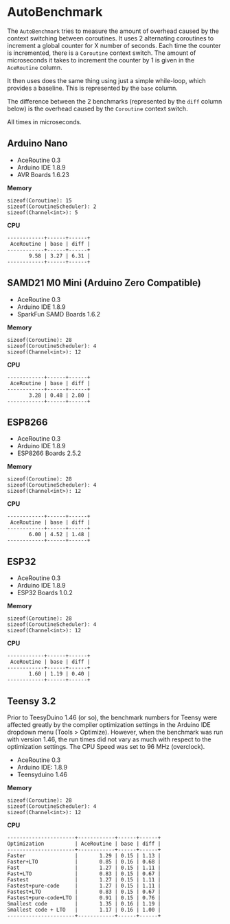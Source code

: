 # AutoBenchmark

The `AutoBenchmark` tries to measure the amount of overhead caused by the
context switching between coroutines. It uses 2 alternating coroutines to
increment a global counter for X number of seconds. Each time the counter is
incremented, there is a `Coroutine` context switch. The amount of microseconds
it takes to increment the counter by 1 is given in the `AceRoutine` column.

It then uses does the same thing using just a simple while-loop, which provides
a baseline. This is represented by the `base` column.

The difference between the 2 benchmarks (represented by the `diff` column below)
is the overhead caused by the `Coroutine` context switch.

All times in microseconds.

## Arduino Nano

* AceRoutine 0.3
* Arduino IDE 1.8.9
* AVR Boards 1.6.23

**Memory**

```
sizeof(Coroutine): 15
sizeof(CoroutineScheduler): 2
sizeof(Channel<int>): 5
```

**CPU**

```
------------+------+------+
 AceRoutine | base | diff |
------------+------+------+
       9.58 | 3.27 | 6.31 |
------------+------+------+
```

## SAMD21 M0 Mini (Arduino Zero Compatible)

* AceRoutine 0.3
* Arduino IDE 1.8.9
* SparkFun SAMD Boards 1.6.2

**Memory**
```
sizeof(Coroutine): 28
sizeof(CoroutineScheduler): 4
sizeof(Channel<int>): 12
```

**CPU**
```
------------+------+------+
 AceRoutine | base | diff |
------------+------+------+
       3.28 | 0.48 | 2.80 |
------------+------+------+
```

## ESP8266

* AceRoutine 0.3
* Arduino IDE 1.8.9
* ESP8266 Boards 2.5.2

**Memory**

```
sizeof(Coroutine): 28
sizeof(CoroutineScheduler): 4
sizeof(Channel<int>): 12
```

**CPU**

```
------------+------+------+
 AceRoutine | base | diff |
------------+------+------+
       6.00 | 4.52 | 1.48 |
------------+------+------+
```

## ESP32

* AceRoutine 0.3
* Arduino IDE 1.8.9
* ESP32 Boards 1.0.2

**Memory**

```
sizeof(Coroutine): 28
sizeof(CoroutineScheduler): 4
sizeof(Channel<int>): 12
```

**CPU**

```
------------+------+------+
 AceRoutine | base | diff |
------------+------+------+
       1.60 | 1.19 | 0.40 |
------------+------+------+
```

## Teensy 3.2

Prior to TeesyDuino 1.46 (or so), the benchmark numbers for Teensy were affected
greatly by the compiler optimization settings in the Arduino IDE dropdown menu
(Tools > Optimize). However, when the benchmark was run with version 1.46, the
run times did not vary as much with respect to the optimization settings. The
CPU Speed was set to 96 MHz (overclock).

* AceRoutine 0.3
* Arduino IDE: 1.8.9
* Teensyduino 1.46

**Memory**

```
sizeof(Coroutine): 28
sizeof(CoroutineScheduler): 4
sizeof(Channel<int>): 12
```

**CPU**

```
----------------------+------------+------+------+
Optimization          | AceRoutine | base | diff |
----------------------+------------+------+------+
Faster                |       1.29 | 0.15 | 1.13 |
Faster+LTO            |       0.85 | 0.16 | 0.68 |
Fast                  |       1.27 | 0.15 | 1.11 |
Fast+LTO              |       0.83 | 0.15 | 0.67 |
Fastest               |       1.27 | 0.15 | 1.11 |
Fastest+pure-code     |       1.27 | 0.15 | 1.11 |
Fastest+LTO           |       0.83 | 0.15 | 0.67 |
Fastest+pure-code+LTO |       0.91 | 0.15 | 0.76 |
Smallest code         |       1.35 | 0.16 | 1.19 |
Smallest code + LTO   |       1.17 | 0.16 | 1.00 |
----------------------+------------+------+------+
```
